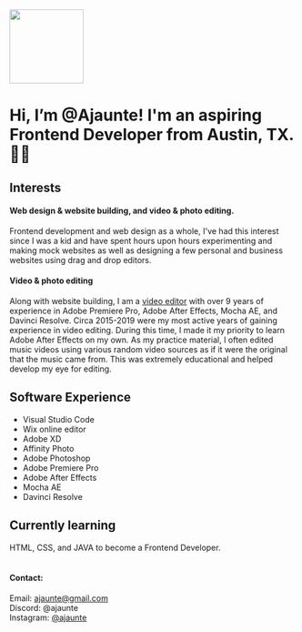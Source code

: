 
<img src="https://scontent-dfw5-2.cdninstagram.com/v/t51.2885-19/451816200_476520048330852_2628016521820359598_n.jpg?stp=dst-jpg_s150x150&_nc_ht=scontent-dfw5-2.cdninstagram.com&_nc_cat=100&_nc_ohc=qUFeWpbZKkIQ7kNvgFHpxxh&_nc_gid=fe58fb1dd3aa48dc9a8e0cb88fb60af5&edm=APoiHPcBAAAA&ccb=7-5&oh=00_AYAaGtHKQkubCfp5hhAscppb3n0mRV7IncKNCqbsLHVJsw&oe=66FE32DF&_nc_sid=22de04" alt="" width="130">

<h1>Hi, I’m @Ajaunte! I'm an aspiring Frontend Developer from Austin, TX.🤘🤠</h1>
<h2>Interests</h2>
<h4>Web design & website building, and video & photo editing.</h4>

Frontend development and web design as a whole, I've had this interest since I was a kid and have spent hours upon hours experimenting and making mock websites as well as designing a few personal and business websites using drag and drop editors.

<h4>Video & photo editing</h4>
Along with website building, I am a <a href="https://www.youtube.com/@Ajaunte_/videos" target="_blank">video editor</a> with over 9 years of experience in Adobe Premiere Pro, Adobe After Effects, Mocha AE, and Davinci Resolve. Circa 2015-2019 were my most active years of gaining experience in video editing. During this time, I made it my priority to learn Adobe After Effects on my own. As my practice material, I often edited music videos using various random video sources as if it were the original that the music came from. This was extremely educational and helped develop my eye for editing.

<h2> Software Experience</h2>
<ul>
  <li>Visual Studio Code</li>
  <li>Wix online editor</li>
  <li>Adobe XD</li>
  <li>Affinity Photo</li>
  <li>Adobe Photoshop</li>
  <li>Adobe Premiere Pro</li>
  <li>Adobe After Effects</li>
  <li>Mocha AE</li>
  <li>Davinci Resolve</li>
</ul>

<h2>Currently learning</h2>
HTML, CSS, and JAVA to become a Frontend Developer.
<br><br>
<h4>Contact:</h4>
Email: <a href="mailto:ajaunte@gmail.com">ajaunte@gmail.com</a><br>
Discord: @ajaunte<br>
Instagram: <a href="https://www.instagram.com/ajaunte/" target="_blank">@ajaunte</a>

<!---
Ajaunte/Ajaunte is a ✨ special ✨ repository because its `README.md` (this file) appears on your GitHub profile.
You can click the Preview link to take a look at your changes.
--->
